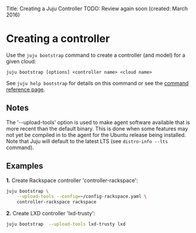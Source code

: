 Title: Creating a Juju Controller
TODO: Review again soon (created: March 2016)


# Creating a controller

Use the `juju bootstrap` command to create a controller (and model) for a given
cloud:

`juju bootstrap [options] <controller name> <cloud name>`

See `juju help bootstrap` for details on this command or see the
[command reference page](./commands.html#juju-bootstrap).


## Notes

The '--upload-tools' option is used to make agent software available that is
more recent than the default binary. This is done when some features may not
yet be compiled in to the agent for the Ubuntu release being installed. Note
that Juju will default to the latest LTS (see `distro-info --lts` command).


## Examples

**1.** Create Rackspace controller 'controller-rackspace':

```bash
juju bootstrap \
	--upload-tools --config=~/config-rackspace.yaml \
	controller-rackspace rackspace
```

**2.** Create LXD controller 'lxd-trusty':

```bash
juju bootstrap  --upload-tools lxd-trusty lxd
```
